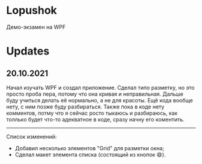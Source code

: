 # **Lopushok**
Демо-экзамен на WPF
# **Updates**
## 20.10.2021
Начал изучать WPF и создал приложение. Сделал типо разметку, но это просто проба пера, потому что она кривая и неправильная. Дальше буду учиться делать её нормально, а не для красоты. Ещё кода вообще нету, с ним позже буду разбираться. Также пока в коде нету комментов, потму что я сейчас росто тыкаюсь и разбираюсь, как толлько будет что-то адекватное в коде, сразу начну его коментить.
____
Список изменений:
- Добавил несколько элементов "Grid" для разметки окна;
- Сделал макет элемента списка (состоящий из кнопок :smile:).

